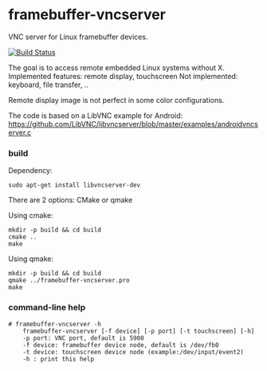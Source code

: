 # framebuffer-vncserver

VNC server for Linux framebuffer devices.

[![Build Status](https://travis-ci.org/ponty/framebuffer-vncserver.svg?branch=master)](https://travis-ci.org/ponty/framebuffer-vncserver)

The goal is to access remote embedded Linux systems without X.
Implemented features: remote display, touchscreen
Not implemented: keyboard, file transfer, ..

Remote display image is not perfect in some color configurations.

The code is based on a LibVNC example for Android:
https://github.com/LibVNC/libvncserver/blob/master/examples/androidvncserver.c

### build

Dependency:

	sudo apt-get install libvncserver-dev

There are 2 options: CMake or qmake

Using cmake:

	mkdir -p build && cd build
	cmake ..
	make
	
Using qmake:

	mkdir -p build && cd build
	qmake ../framebuffer-vncserver.pro
	make

 

### command-line help 

	# framebuffer-vncserver -h
        framebuffer-vncserver [-f device] [-p port] [-t touchscreen] [-h]
        -p port: VNC port, default is 5900
        -f device: framebuffer device node, default is /dev/fb0
        -t device: touchscreen device node (example:/dev/input/event2)
        -h : print this help
 
